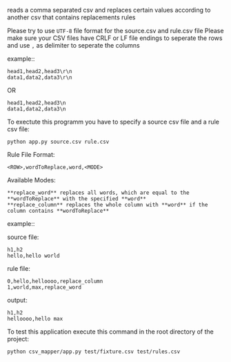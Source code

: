 reads a comma separated csv and replaces certain values according to another csv that contains replacements rules

Please try to use ```UTF-8``` file format for the source.csv and rule.csv file
Please make sure your CSV files have CRLF or LF file endings to seperate the rows
and use ```,``` as delimiter to seperate the columns

example::


	head1,head2,head3\r\n
	data1,data2,data3\r\n

OR

	head1,head2,head3\n
	data1,data2,data3\n
	

To exectute this programm you have to specify a source csv file and a rule csv file:
```
python app.py source.csv rule.csv
```

Rule File Format:
```
<ROW>,wordToReplace,word,<MODE>
```

Available Modes:

	**replace_word** replaces all words, which are equal to the **wordToReplace** with the specified **word**
	**replace_column** replaces the whole column with **word** if the column contains **wordToReplace**


example::

source file:
```
h1,h2
hello,hello world
```

rule file:

```
0,hello,helloooo,replace_column
1,world,max,replace_word
```

output:
```
h1,h2
helloooo,hello max
```

To test this application execute this command in the root directory of the project:
```
python csv_mapper/app.py test/fixture.csv test/rules.csv
```